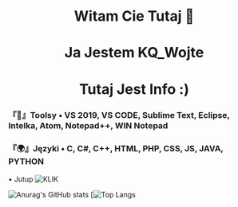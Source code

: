 <h1 align="center">Witam Cie Tutaj 👋 </h1>
<h1 align="center">Ja Jestem KQ_Wojte </h1> 
<h1 align="center">Tutaj Jest Info :) </h1>

### 『🔧』Toolsy • VS 2019, VS CODE, Sublime Text, Eclipse, Intelka, Atom, Notepad++, WIN Notepad 
### 『🌍』Języki • C, C#, C++, HTML, PHP, CSS, JS, JAVA, PYTHON

• Jutup ![KLIK](/https://www.youtube.com/channel/UCHYWYUXnNPUhgBdlaZ8j0hw) 


![Anurag's GitHub stats](https://github-readme-stats.vercel.app/api?username=WOJTEKQYTtv&show_icons=true&theme=dark) 
[![Top Langs](https://github-readme-stats.vercel.app/api/top-langs/?username=WOJTEKQYTtv&layout=compact&theme=dark)


